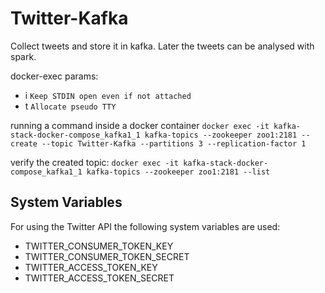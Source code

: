 # Twitter-Kafka

Collect tweets and store it in kafka.
Later the tweets can be analysed with spark.

docker-exec params:
- i `Keep STDIN open even if not attached`
- t `Allocate pseudo TTY`

running a command inside a docker container
`docker exec -it kafka-stack-docker-compose_kafka1_1 kafka-topics --zookeeper zoo1:2181 --create --topic Twitter-Kafka --partitions 3 --replication-factor 1`

verify the created topic:
`docker exec -it kafka-stack-docker-compose_kafka1_1 kafka-topics --zookeeper zoo1:2181 --list`

## System Variables
For using the Twitter API the following system variables are used:
- TWITTER_CONSUMER_TOKEN_KEY
- TWITTER_CONSUMER_TOKEN_SECRET
- TWITTER_ACCESS_TOKEN_KEY
- TWITTER_ACCESS_TOKEN_SECRET

